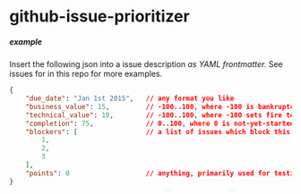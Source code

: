 github-issue-prioritizer
========================

##### example
Insert the following json into a issue description *as YAML frontmatter.* See issues for in this repo for more examples. 
```json
{
    "due_date": "Jan 1st 2015",   // any format you like
    "business_value": 15,         // -100..100, where -100 is bankruptcy and 100 is bought-out-by-google
    "technical_value": 10,        // -100..100, where -100 sets fire to the server and 100 is impossible
    "completion": 75,             // 0..100, where 0 is not-yet-started and 100 is done
    "blockers": [                 // a list of issues which block this issue
        1,
        2,
        3
    ],
    "points": 0                   // anything, primarily used for testing
}
```
